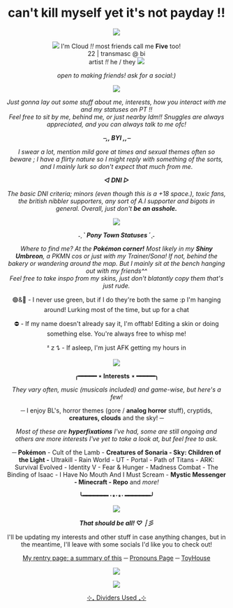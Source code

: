 <h1 align="center">can't kill myself yet it's not payday !!</h2>
<div class="separate"><p align="center"><img src="https://i.pinimg.com/originals/3a/51/4e/3a514e37f7559a2864205fbb7591bab4.gif"/></p>
<div align="center"><img src="https://svndeco.carrd.co/assets/images/gallery06/51921327_original.png?v=1a19e83b"/> I'm Cloud <i>!!</i> most friends call me <b>Five</b> too! <br> 22 | transmasc @ bi <br>artist <i>!!</i> he / they <img src="https://svndeco.carrd.co/assets/images/gallery06/336a4124_original.png?v=1a19e83b"/></em>
<p><em>open to making friends! ask for a social:)</em></p>
<div class="separate"align="center"><p><img src="https://64.media.tumblr.com/20df0aad45340ef668601aa1b40178f5/423d3293741dba1e-0f/s540x810/a6d25fbbc61b6b76fbd677234034729cc25de246.gifv"/></p>
<div class="separate"align="center"><p><em>Just gonna lay out some stuff about me, interests, how you interact with me and my statuses on PT !!<br>Feel free to sit by me, behind me, or just nearby Idm!! Snuggles are always appreciated, and you can always talk to me ofc!<p><strong><em>⎯,, BYI ,,⎯</strong></em></p><p>I swear a lot, mention mild gore at times and sexual themes often so beware ; I have a flirty nature so I might reply with something of the sorts, and I mainly lurk so don't expect that much from me.</p></em><p><strong><em>◅ DNI ▻</strong></em></p><p><em>The basic DNI criteria; minors (even though this is a +18 space.), toxic fans, the british nibbler supporters, any sort of A.I supporter and bigots in general. Overall, just don't <b>be an asshole.</b></em></p><img src="https://64.media.tumblr.com/0e8bb8dcd1ee6cb5864b87c05cca7493/798278abfce938ae-48/s1280x1920/6cecffa6c264b7df48c5899a23c2eea72358b82d.pnj"/></p></div>
<p><strong><em>˗ˏˋ Pony Town Statuses ´ˎ˗</strong></em></p>
<div class="separate"align="center"><p><em>Where to find me? At the <strong>Pokémon corner!</strong> Most likely in my <strong>Shiny Umbreon</strong>, a PKMN cos or just with my Trainer/Sona! If not, behind the bakery or wandering around the map. But I mainly sit at the bench hanging out with my friends^^<br></be>Feel free to take inspo from my skins, just don't blatantly copy them that's just rude.</em></p><p>🟢&🌙 - I never use green, but if I do they're both the same :p I'm hanging around! Lurking most of the time, but up for a chat</p><p>⛔ - If my name doesn't already say it, I'm offtab! Editing a skin or doing something else. You're always free to whisp me!</p>
ᶻ 𝗓 𐰁 - If asleep, I'm just AFK getting my hours in<br>
<br><img src="https://64.media.tumblr.com/814676b22db04f3732798d39ffe30641/59529026e66043b3-b6/s1280x1920/457f0b9e9eec880780172910c899574c68e2a9ac.pnj"/></p>
<div class="separate"align="center"><p><strong>╭━━━━━ ⋆ Interests ⋆ ━━━━━╮</strong></p>
<div class="separate"align="center"><p><em>They vary often, music (musicals included) and game-wise, but here's a few!</p></em><p>─ I enjoy BL's, horror themes (gore / <strong>analog horror</strong> stuff), cryptids, <strong>creatures, clouds</strong> and the sky! ─</p><p><em>Most of these are <strong>hyperfixations</strong> I've had, some are still ongoing and others are more interests I've yet to take a look at, but feel free to ask.</em></p><p>─ <strong>Pokémon</strong> - Cult of the Lamb - <strong>Creatures of Sonaria - Sky: Children of the Light -</strong> Ultrakill - Rain World - UT - Portal - Path of Titans - ARK: Survival Evolved - Identity V - Fear & Hunger - Madness Combat - The Binding of Isaac - I Have No Mouth And I Must Scream - <strong>Mystic Messenger - Minecraft - Repo</strong> and <em>more!</em></p>
<div class="separate"align="center"><p><strong>╰━━━━━━━ ⋅⋆⋅⋆⋅ ━━━━━━━╯</strong></p>
<img src="https://64.media.tumblr.com/814676b22db04f3732798d39ffe30641/59529026e66043b3-b6/s1280x1920/457f0b9e9eec880780172910c899574c68e2a9ac.pnj"/></p>
<div class="separate"align="center"><p><strong><em>That should be all! ♡ ┆彡</strong></em></p><p>I'll be updating my interests and other stuff in case anything changes, but in the meantime, I'll leave with some socials I'd like you to check out!</p><p><a href="https://rentry.co/cloudedd">My rentry page; a summary of this</a> ─ <a href="[https://en.pronouns.page/@5amsx](https://pronouns.cc/@clouded)">Pronouns Page</a> ─ <a href="https://toyhou.se/5amsx">ToyHouse</a>
<p><img src="https://64.media.tumblr.com/0e8bb8dcd1ee6cb5864b87c05cca7493/798278abfce938ae-48/s1280x1920/6cecffa6c264b7df48c5899a23c2eea72358b82d.pnj"/></p>
<p align="center"> <img src="https://i.pinimg.com/originals/73/94/32/739432d532bf90abdadbeea579abc21b.gif"/></p>
<div class="separate"><p align="center"><a href="https://www.tumblr.com/cafekitsune">⊹₊ Dividers Used ₊⊹</a></p>
